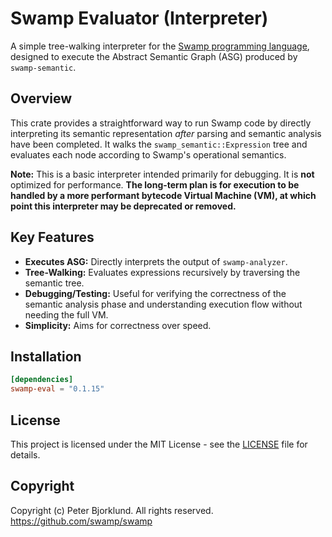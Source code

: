 # Swamp Evaluator (Interpreter)

A simple tree-walking interpreter for the [Swamp programming language](https://github.com/swamp/swamp), designed to execute the Abstract Semantic Graph (ASG) produced by `swamp-semantic`.

## Overview

This crate provides a straightforward way to run Swamp code by directly interpreting its semantic representation *after* parsing and semantic analysis have been completed. It walks the `swamp_semantic::Expression` tree and evaluates each node according to Swamp's operational semantics.

**Note:** This is a basic interpreter intended primarily for debugging. It is **not** optimized for performance. **The long-term plan is for execution to be handled by a more performant bytecode Virtual Machine (VM), at which point this interpreter may be deprecated or removed.**


## Key Features

*   **Executes ASG:** Directly interprets the output of `swamp-analyzer`.
*   **Tree-Walking:** Evaluates expressions recursively by traversing the semantic tree.
*   **Debugging/Testing:** Useful for verifying the correctness of the semantic analysis phase and understanding execution flow without needing the full VM.
*   **Simplicity:** Aims for correctness over speed.

## Installation

```toml
[dependencies]
swamp-eval = "0.1.15"
```

## License

This project is licensed under the MIT License - see the [LICENSE](LICENSE) file for details.

## Copyright

Copyright (c) Peter Bjorklund. All rights reserved. https://github.com/swamp/swamp
